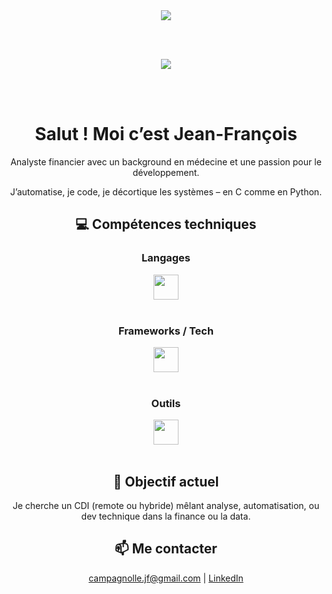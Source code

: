 <div align="center">

  <a href="https://github.com/anuraghazra/github-readme-stats" alt="vessfils's GitHub stats">
    <img src="https://github-readme-stats.vercel.app/api?username=vessfils&count_private=true&show_icons=true&theme=gotham&custom_title=Mes%20statistiques%20GitHub" />
  </a>

  <br><br>

  <a href="https://github.com/anuraghazra/github-readme-stats" alt="vessfils's top languages">
    <img src="https://github-readme-stats.vercel.app/api/top-langs/?username=vessfils&layout=compact&langs_count=6&theme=gotham" />
  </a>

  <br><br>

  <h1>Salut ! Moi c’est Jean-François</h1>
  <p>Analyste financier avec un background en médecine et une passion pour le développement.</p>
  <p>J’automatise, je code, je décortique les systèmes – en C comme en Python.</p>

  <h2>💻 Compétences techniques</h2>

  <div>
    <h3>Langages</h3>
    <img src="https://skillicons.dev/icons?i=python,c,cpp,ts,sql,bash" height="40" />
  </div>

  <br>

  <div>
    <h3>Frameworks / Tech</h3>
    <img src="https://skillicons.dev/icons?i=react,nestjs,docker,vite" height="40" />
  </div>

  <br>

  <div>
    <h3>Outils</h3>
    <img src="https://skillicons.dev/icons?i=git,github,vscode,linux" height="40" />
  </div>

  <br>

  <h2>🎯 Objectif actuel</h2>
  <p>Je cherche un CDI (remote ou hybride) mêlant analyse, automatisation, ou dev technique dans la finance ou la data.</p>

  <h2>📫 Me contacter</h2>
  <p><a href="mailto:campagnolle.jf@gmail.com">campagnolle.jf@gmail.com</a> | <a href="https://linkedin.com/in/ton-profil">LinkedIn</a></p>

</div>

